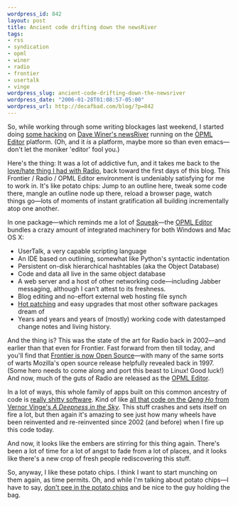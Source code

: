 ```yaml
--- 
wordpress_id: 842
layout: post
title: Ancient code drifting down the newsRiver
tags: 
- rss
- syndication
- opml
- winer
- radio
- frontier
- usertalk
- vinge
wordpress_slug: ancient-code-drifting-down-the-newsriver
wordpress_date: "2006-01-28T01:08:57-05:00"
wordpress_url: http://decafbad.com/blog/?p=842
---
```

So, while working through some writing blockages last weekend, I started doing [some hacking][hack] on [Dave Winer's newsRiver][new] running on the [OPML Editor][opml] platform.  (Oh, and it *is* a platform, maybe more so than even emacs—don't let the moniker 'editor' fool you.)

Here's the thing:  It was a lot of addictive fun, and it takes me back to the [love/hate thing I had with Radio][lh], back toward the first days of this blog.  This Frontier / Radio / OPML Editor environment is undeniably satisfying for me to work in.  It's like potato chips:  Jump to an outline here, tweak some code there, mangle an outline node up there, reload a browser page, watch things go—lots of moments of instant gratification all building incrementally atop one another.

In one package—which reminds me a lot of [Squeak][]—the [OPML Editor][opml] bundles a crazy amount of integrated machinery for both Windows and Mac OS X:

* UserTalk, a very capable scripting language
* An IDE based on outlining, somewhat like Python's syntactic indentation
* Persistent on-disk hierarchical hashtables (aka the Object Database)
* Code and data all live in the same object database
* A web server and a host of other networking code—including Jabber messaging, although I can't attest to its freshness.
* Blog editing and no-effort external web hosting file synch
* [Hot patching][hp] and easy upgrades that most other software packages dream of
* Years and years and years of (mostly) working code with datestamped change notes and living history.

And the thing is?  This was the state of the art for Radio back in 2002—and earlier than that even for Frontier.  Fast forward from then till today, and you'll find that [Frontier is now Open Source][fso]—with many of the same sorts of warts Mozilla's open source release helpfully revealed back in 1997.  (Some hero needs to come along and port this beast to Linux!  Good luck!)  And now, much of the guts of Radio are released as the [OPML Editor][opml].  

In a lot of ways, this whole family of apps built on this common ancestry of code is [really shitty software][shitty].  Kind of like [all that code on the *Qeng Ho* from Vernor Vinge's *A Deepness in the Sky*][code].  This stuff crashes and sets itself on fire a lot, but then again it's amazing to see just how many wheels have been reinvented and re-reinvented since 2002 (and before) when I fire up this code today.

And now, it looks like the embers are stirring for this thing again.  There's been a lot of time for a lot of angst to fade from a lot of places, and it looks like there's a new crop of fresh people rediscovering this stuff.  

So, anyway, I like these potato chips.  I think I want to start munching on them again, as time permits.  Oh, and while I'm talking about potato chips—I have to say, [don't pee in the potato chips][pee] and be nice to the guy holding the bag.

<!-- tags: winer rss syndication radio usertalk frontier vinge opml -->

[pee]: http://decafbad.com/blog/2006/01/28/dont-pee-in-the-potato-chips
[squeak]: http://www.squeak.org/
[code]: http://decafbad.com/blog/2005/02/24/ancient-software-and-programmer-archaeologists
[shitty]: http://davenet.scripting.com/1995/09/03/wemakeshittysoftware
[hp]: http://decafbad.com/blog/2002/04/26/oooabf
[fso]: http://frontierkernel.sourceforge.net/
[lh]: http://decafbad.com/blog/2002/04/11/ooooho
[opml]: http://support.opml.org/
[new]: http://scripting.wordpress.com/2005/12/29/why-im-working-on-an-aggregator/
[hack]: http://decafbad.com/blog/2006/01/21/a-bit-of-newsriver-hackery
